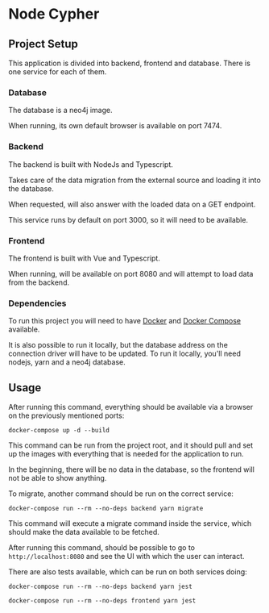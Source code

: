 # Node Cypher

## Project Setup

This application is divided into backend, frontend and database. There is one service for each of them.

### Database

The database is a neo4j image.

When running, its own default browser is available on port 7474.

### Backend

The backend is built with NodeJs and Typescript. 

Takes care of the data migration from the external source
and loading it into the database.

When requested, will also answer with the loaded data on a GET endpoint.

This service runs by default on port 3000, so it will need to be available.

### Frontend

The frontend is built with Vue and Typescript.

When running, will be available on port 8080 and will attempt to load data from the backend.

### Dependencies

To run this project you will need to have [Docker](https://docs.docker.com/get-docker/) and [Docker Compose](https://docs.docker.com/compose/install/) available.

It is also possible to run it locally, but the database address on the connection driver will have to be updated.
To run it locally, you'll need nodejs, yarn and a neo4j database.

## Usage

After running this command, everything should be available via a browser on the previously mentioned ports:

```docker-compose up -d --build```

This command can be run from the project root, and it should pull and set up the images with everything that is needed for the
application to run.

In the beginning, there will be no data in the database, so the frontend  will not be able to show anything.

To migrate, another command should be run on the correct service:

```docker-compose run --rm --no-deps backend yarn migrate```

This command will execute a migrate command inside the service, which should make the data available to be fetched.

After running this command, should be possible to go to ``http://localhost:8080`` and see the UI with which the user can
interact.

There are also tests available, which can be run on both services doing:

```docker-compose run --rm --no-deps backend yarn jest```

```docker-compose run --rm --no-deps frontend yarn jest```

